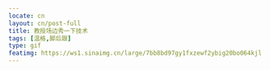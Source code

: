 ```yaml
---
locate: cn
layout: cn/post-full
title: 教授场边秀一下技术
tags: [温格,脚后跟]
type: gif
featimg: https://ws1.sinaimg.cn/large/7bb8bd97gy1fxzewf2ybig20bo064kjl.gif
---
```

